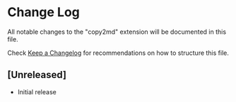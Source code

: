 # Change Log

All notable changes to the "copy2md" extension will be documented in this file.

Check [Keep a Changelog](http://keepachangelog.com/) for recommendations on how to structure this file.

## [Unreleased]

- Initial release